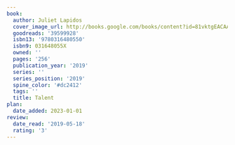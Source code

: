 ```yaml
---
book:
  author: Juliet Lapidos
  cover_image_url: http://books.google.com/books/content?id=81vktgEACAAJ&printsec=frontcover&img=1&zoom=1&source=gbs_api
  goodreads: '39599928'
  isbn13: '9780316480550'
  isbn9: 031648055X
  owned: ''
  pages: '256'
  publication_year: '2019'
  series: ''
  series_position: '2019'
  spine_color: '#dc2412'
  tags: ''
  title: Talent
plan:
  date_added: 2023-01-01
review:
  date_read: '2019-05-18'
  rating: '3'
---
```

